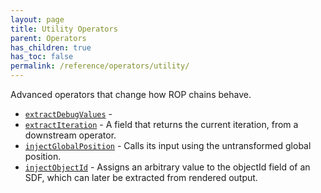 ```yaml
---
layout: page
title: Utility Operators
parent: Operators
has_children: true
has_toc: false
permalink: /reference/operators/utility/
---
```


Advanced operators that change how ROP chains behave.

* [`extractDebugValues`](extractDebugValues/) - 
* [`extractIteration`](extractIteration/) - A field that returns the current iteration, from a downstream
operator.
* [`injectGlobalPosition`](injectGlobalPosition/) - Calls its input using the untransformed global position.
* [`injectObjectId`](injectObjectId/) - Assigns an arbitrary value to the objectId field of an SDF, which can later
be extracted from rendered output.
